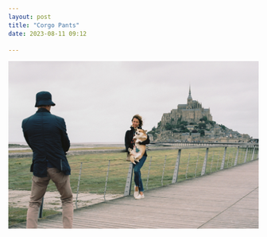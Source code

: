 ```yaml
---
layout: post
title: "Corgo Pants"
date: 2023-08-11 09:12

---
```

![corgo-pants](/images/fragments/corgo-pants.jpg)
